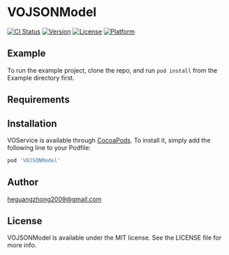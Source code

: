 # VOJSONModel

[![CI Status](https://img.shields.io/travis/heguangzhong2009@gmail.com/VOService.svg?style=flat)](https://travis-ci.org/heguangzhong2009@gmail.com/VOJSONModel)
[![Version](https://img.shields.io/cocoapods/v/VOJSONModel.svg?style=flat)](https://cocoapods.org/pods/VOJSONModel)
[![License](https://img.shields.io/cocoapods/l/VOJSONModel.svg?style=flat)](https://cocoapods.org/pods/VOJSONModel)
[![Platform](https://img.shields.io/cocoapods/p/VOJSONModel.svg?style=flat)](https://cocoapods.org/pods/VOJSONModel)

## Example

To run the example project, clone the repo, and run `pod install` from the Example directory first.

## Requirements

## Installation

VOService is available through [CocoaPods](https://cocoapods.org). To install
it, simply add the following line to your Podfile:

```ruby
pod 'VOJSONModel'
```

## Author

heguangzhong2009@gmail.com

## License

VOJSONModel is available under the MIT license. See the LICENSE file for more info.
